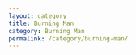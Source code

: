 ```yaml
---
layout: category
title: Burning Man
category: Burning Man
permalink: /category/burning-man/
---
```

